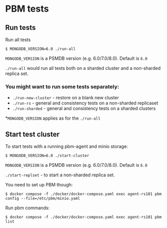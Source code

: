 # PBM tests

## Run tests
Run all tests
```
$ MONGODB_VERSION=6.0 ./run-all
```
`MONGODB_VERSION` is a PSMDB version (e.g. 6.0/7.0/8.0). Default is `6.0`

`./run-all` would run all tests both on a sharded cluster and a non-sharded replica set.

### You might want to run some tests separately:

* `./run-new-cluster` - restore on a blank new cluster
* `./run-rs` - general and consistency tests on a non-sharded replicaset
* `./run-sharded` - general and consistency tests on a sharded clusters

*`MONGODB_VERSION` applies as for the `./run-all`

## Start test cluster
To start tests with a running pbm-agent and minio storage:
```
$ MONGODB_VERSION=6.0 ./start-cluster
```
`MONGODB_VERSION` is a PSMDB version (e.g. 6.0/7.0/8.0). Default is `6.0`

`./start-replset` - to start a non-sharded replica set.

You need to set up PBM though:
```
$ docker compose -f ./docker/docker-compose.yaml exec agent-rs101 pbm config --file=/etc/pbm/minio.yaml
```
Run pbm commands:
```
$ docker compose -f ./docker/docker-compose.yaml exec agent-rs101 pbm list
```
